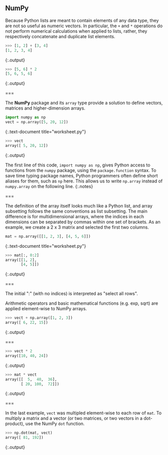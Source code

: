 ---
---

## NumPy

Because Python lists are meant to contain elements of any data type, they are not
so useful as numeric vectors. In particular, the `+` and `*` operations do not
perform numerical calculations when applied to lists, rather, they respectively 
concatenate and duplicate list elements.


~~~python
>>> [1, 2] + [3, 4]
[1, 2, 3, 4]

~~~
{:.output}




~~~python
>>> [5, 6] * 2
[5, 6, 5, 6]

~~~
{:.output}




===

The **NumPy** package and its `array` type provide a solution to define vectors,
matrices and higher-dimension arrays.


~~~python
import numpy as np
vect = np.array([5, 20, 12])
~~~
{:.text-document title="worksheet.py"}



~~~python
>>> vect
array([ 5, 20, 12])

~~~
{:.output}



The first line of this code, `import numpy as np`, gives Python access to functions
from the `numpy` package, using the `package.function` syntax. To save time typing 
package names, Python programmers often define short aliases for them, such as `np` 
here. This allows us to write `np.array` instead of `numpy.array` on the following 
line.
{:.notes}

===

The definition of the array itself looks much like a Python list, and array
subsetting follows the same conventions as list subsetting. The main difference is
for multidimensional arrays, where the indices in each dimensions can be 
separated by commas within one set of brackets. As an example, we create a 2 x 3
matrix and selected the first two columns.


~~~python
mat = np.array([[1, 2, 3], [4, 5, 6]])
~~~
{:.text-document title="worksheet.py"}



~~~python
>>> mat[:, 0:2]
array([[1, 2],
       [4, 5]])

~~~
{:.output}



===

The initial ":" (with no indices) is interpreted as "select all rows".

Arithmetic operators and basic mathematical functions (e.g. exp, sqrt) are
applied element-wise to NumPy arrays.


~~~python
>>> vect + np.array([1, 2, 3])
array([ 6, 22, 15])

~~~
{:.output}



===


~~~python
>>> vect * 2
array([10, 40, 24])

~~~
{:.output}




~~~python
>>> mat * vect
array([[  5,  40,  36],
       [ 20, 100,  72]])

~~~
{:.output}



===

In the last example, `vect` was multipled element-wise to each row of `mat`. To 
multiply a matrix and a vector (or two matrices, or two vectors in a dot-product), 
use the NumPy `dot` function.


~~~python
>>> np.dot(mat, vect)
array([ 81, 192])

~~~
{:.output}




